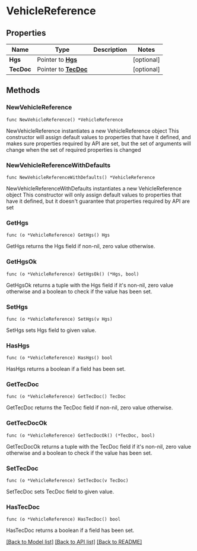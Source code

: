 # VehicleReference

## Properties

Name | Type | Description | Notes
------------ | ------------- | ------------- | -------------
**Hgs** | Pointer to [**Hgs**](Hgs.md) |  | [optional] 
**TecDoc** | Pointer to [**TecDoc**](TecDoc.md) |  | [optional] 

## Methods

### NewVehicleReference

`func NewVehicleReference() *VehicleReference`

NewVehicleReference instantiates a new VehicleReference object
This constructor will assign default values to properties that have it defined,
and makes sure properties required by API are set, but the set of arguments
will change when the set of required properties is changed

### NewVehicleReferenceWithDefaults

`func NewVehicleReferenceWithDefaults() *VehicleReference`

NewVehicleReferenceWithDefaults instantiates a new VehicleReference object
This constructor will only assign default values to properties that have it defined,
but it doesn't guarantee that properties required by API are set

### GetHgs

`func (o *VehicleReference) GetHgs() Hgs`

GetHgs returns the Hgs field if non-nil, zero value otherwise.

### GetHgsOk

`func (o *VehicleReference) GetHgsOk() (*Hgs, bool)`

GetHgsOk returns a tuple with the Hgs field if it's non-nil, zero value otherwise
and a boolean to check if the value has been set.

### SetHgs

`func (o *VehicleReference) SetHgs(v Hgs)`

SetHgs sets Hgs field to given value.

### HasHgs

`func (o *VehicleReference) HasHgs() bool`

HasHgs returns a boolean if a field has been set.

### GetTecDoc

`func (o *VehicleReference) GetTecDoc() TecDoc`

GetTecDoc returns the TecDoc field if non-nil, zero value otherwise.

### GetTecDocOk

`func (o *VehicleReference) GetTecDocOk() (*TecDoc, bool)`

GetTecDocOk returns a tuple with the TecDoc field if it's non-nil, zero value otherwise
and a boolean to check if the value has been set.

### SetTecDoc

`func (o *VehicleReference) SetTecDoc(v TecDoc)`

SetTecDoc sets TecDoc field to given value.

### HasTecDoc

`func (o *VehicleReference) HasTecDoc() bool`

HasTecDoc returns a boolean if a field has been set.


[[Back to Model list]](../README.md#documentation-for-models) [[Back to API list]](../README.md#documentation-for-api-endpoints) [[Back to README]](../README.md)


